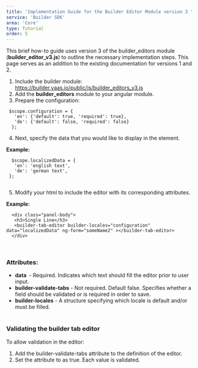 ```yaml
---
title: 'Implementation Guide for the Builder Editor Module version 3 '
service: 'Builder SDK'
area: 'Core'
type: Tutorial
order: 5
---
```


This brief how-to guide uses version 3 of the builder_editors module (**builder_editor_v3.js**) to outline the necessary implementation steps. This page serves as an addition to the existing documentation for versions 1 and 2.

1. Include the builder module: https://builder.yaas.io/public/js/builder_editors_v3.js
2. Add the **builder_editors** module to your angular module.
3. Prepare the configuration:

  ```
   $scope.configuration = {
     'en': {'default': true, 'required': true},
     'de': {'default': false, 'required': false}
    };  

  ```

4. Next, specify the data that you would like to display in the element.

  **Example:**

  ```
    $scope.localizedData = {
     'en': 'english text',
     'de': 'german text',
   }; 
   
  ```

5. Modify your html to include the editor with its corresponding attributes. 

  **Example:**

  ```
    <div class="panel-body">
     <h3>Single Line</h3>
     <builder-tab-editor builder-locales="configuration" data="localizedData" ng-form="someName2" ></builder-tab-editor>
    </div>

  ```
<br>

<h3>Attributes:</h3>

- **data** - Required. Indicates which text should fill the editor prior to user input.
- **builder-validate-tabs** - Not required. Default false. Specifies whether a field should be validated or is required in order to save.
- **builder-locales** - A structure specifying which locale is default and/or must be filled.<br>
  

<h3>Validating the builder tab editor</h3>

To allow validation in the editor: 
1. Add the builder-validate-tabs attribute to the definition of the editor. 
2. Set the attribute to as true. Each value is validated.
